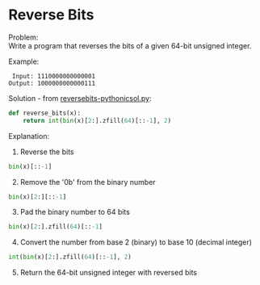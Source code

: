 # Reverse Bits

Problem:  
Write a program that reverses the bits of a given 64-bit unsigned integer.  
  
Example:    
```
 Input: 1110000000000001
Output: 1000000000000111
```  
  
Solution - from [reversebits-pythonicsol.py](reversebits-pythonicsol.py): 
```python
def reverse_bits(x):
    return int(bin(x)[2:].zfill(64)[::-1], 2)
```  
  
Explanation: 
1. Reverse the bits  
```python
bin(x)[::-1]
```  
2. Remove the '0b' from the binary number  
```python
bin(x)[2:][::-1]
```  
3. Pad the binary number to 64 bits
```python
bin(x)[2:].zfill(64)[::-1]
```  
4. Convert the number from base 2 (binary) to base 10 (decimal integer)
```python
int(bin(x)[2:].zfill(64)[::-1], 2)
```  
5. Return the 64-bit unsigned integer with reversed bits